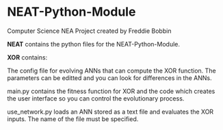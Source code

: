 # NEAT-Python-Module
Computer Science NEA Project created by Freddie Bobbin



**NEAT** contains the python files for the NEAT-Python-Module. 

**XOR** contains:
 
 The config file for evolving ANNs that can compute the XOR function.
 The parameters can be editted and you can look for differences in the ANNs.
  
 main.py contains the fitness function for XOR and the code which
 creates the user interface so you can control the evolutionary process.
  
 use_network.py loads an ANN stored as a text file and evaluates the XOR inputs.
 The name of the file must be specified.
